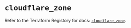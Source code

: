 # `cloudflare_zone`

Refer to the Terraform Registory for docs: [`cloudflare_zone`](https://registry.terraform.io/providers/cloudflare/cloudflare/4.22.0/docs/resources/zone).
